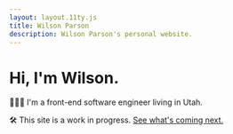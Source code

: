 ```yaml
---
layout: layout.11ty.js
title: Wilson Parson
description: Wilson Parson's personal website.
---
```


# Hi, I'm Wilson.

🧑🏻‍💻 I'm a front-end software engineer living in Utah.

🛠 This site is a work in progress. [See what's coming next.](https://github.com/wilsonparson/wilsonparson.com/issues)
